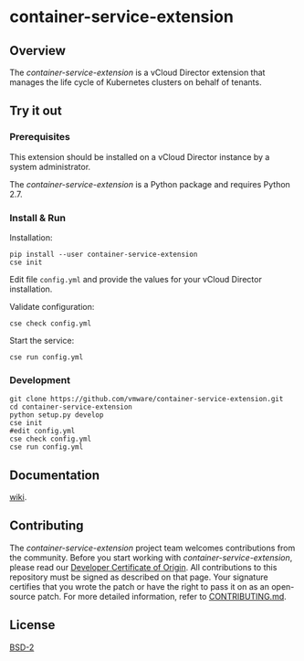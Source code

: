 

# container-service-extension

## Overview

The *container-service-extension* is a vCloud Director extension that manages the life cycle of Kubernetes clusters on behalf of tenants.

## Try it out

### Prerequisites

This extension should be installed on a vCloud Director instance by a system administrator.

The *container-service-extension* is a Python package and requires Python 2.7.

### Install & Run

Installation:

``` shell
pip install --user container-service-extension
cse init
```
Edit file `config.yml` and provide the values for your vCloud Director installation.

Validate configuration:

``` shell
cse check config.yml
```

Start the service:

``` shell
cse run config.yml
```

### Development

``` shell
git clone https://github.com/vmware/container-service-extension.git
cd container-service-extension
python setup.py develop
cse init
#edit config.yml
cse check config.yml
cse run config.yml
```

## Documentation

[wiki](https://github.com/vmware/container-service-extension/wiki).

## Contributing

The *container-service-extension* project team welcomes contributions from the community. Before you start working with *container-service-extension*, please read our [Developer Certificate of Origin](https://cla.vmware.com/dco). All contributions to this repository must be signed as described on that page. Your signature certifies that you wrote the patch or have the right to pass it on as an open-source patch. For more detailed information, refer to [CONTRIBUTING.md](CONTRIBUTING.md).

## License

[BSD-2](LICENSE.txt)
